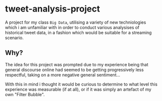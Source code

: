 # tweet-analysis-project
 A project for my class `Big Data`, utilising a variety of new techniologies which i am unfamiliar with in order to conduct various analysises of historical tweet data, in a fashion which would be suitable for a streaming scenario.

## Why?
The idea for this project was prompted due to my experience being that general discourse online had seemed to be getting progressively less respectful, taking on a more negative general sentiment...

With this in mind i thought it would be curious to determine to what level this experience was measurable (if at all), or if it was simply an artefact of my own "Filter Bubble".
